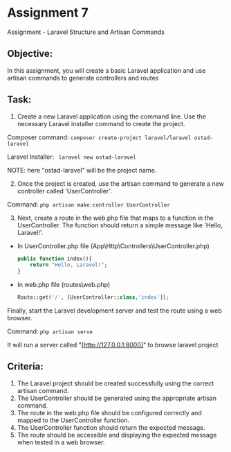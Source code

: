 # Assignment 7

Assignment - Laravel Structure and Artisan Commands

## Objective:

In this assignment, you will create a basic Laravel application and use artisan commands to generate controllers and routes

## Task:

1. Create a new Laravel application using the command line. Use the necessary Laravel installer command to create the project.

Composer command: ```composer create-project laravel/laravel ostad-laravel```

Laravel Installer: ``` laravel new ostad-laravel```

NOTE: here "ostad-laravel" will be the project name.

2. Once the project is created, use the artisan command to generate a new controller called 'UserController'.

Command: ``` php artisan make:controller UserController ```

3. Next, create a route in the web.php file that maps to a function in the UserController. The function should return a simple message like 'Hello, Laravel!'.

* In UserController.php file (App\Http\Controllers\UserController.php)
    ```php 
    public function index(){
        return "Hello, Laravel!";
    } 
    ```
* In web.php file (routes\web.php)
    ```php 
    Route::get('/', [UserController::class,'index']); 
    ```

Finally, start the Laravel development server and test the route using a web browser.

Command: ``` php artisan serve ```

It will run a server called "[http://127.0.0.1:8000]" to browse laravel project

## Criteria:
1. The Laravel project should be created successfully using the correct artisan command.
2. The UserController should be generated using the appropriate artisan command.
3. The route in the web.php file should be configured correctly and mapped to the UserController function.
4. The UserController function should return the expected message.
5. The route should be accessible and displaying the expected message when tested in a web browser.

